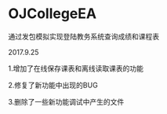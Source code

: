 # OJCollegeEA
通过发包模拟实现登陆教务系统查询成绩和课程表

2017.9.25

1.增加了在线保存课表和离线读取课表的功能

2.修复了新功能中出现的BUG

3.删除了一些新功能调试中产生的文件
